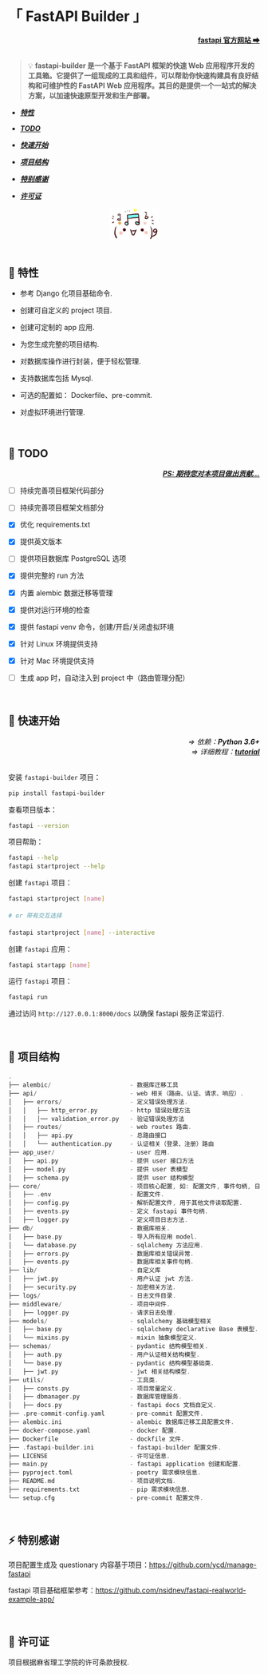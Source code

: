 # 「 FastAPI Builder 」

<div align="right">
    <a href="https://fastapi.tiangolo.com/zh/"><b>fastapi 官方网站 ➡</b></a>
</div>

<br>

> 💡 **fastapi-builder 是一个基于 FastAPI 框架的快速 Web 应用程序开发的工具箱。它提供了一组现成的工具和组件，可以帮助你快速构建具有良好结构和可维护性的 FastAPI Web 应用程序。其目的是提供一个一站式的解决方案，以加速快速原型开发和生产部署。**

+ ***[特性](#-特性)***

+ ***[TODO](#-todo)***

+ ***[快速开始](#-快速开始)***

+ ***[项目结构](#-项目结构)***

+ ***[特别感谢](#-特别感谢)***

+ ***[许可证](#-许可证)***

<div align="center">
    <img src="https://github.com/fmw666/my-image-file/blob/master/images/cute/small-cute-8.jpg" width=100>
</div>

<br>

## 💬 特性

+ 参考 Django 化项目基础命令.

+ 创建可自定义的 project 项目.

+ 创建可定制的 app 应用.

+ 为您生成完整的项目结构.

+ 对数据库操作进行封装，便于轻松管理.

+ 支持数据库包括 Mysql.

+ 可选的配置如： Dockerfile、pre-commit.

+ 对虚拟环境进行管理.

<br>

## 🎯 TODO

<div align="right"><i><b><a href="#no-reply">PS: 期待您对本项目做出贡献...</a></b></i></div>

+ [ ] 持续完善项目框架代码部分

+ [ ] 持续完善项目框架文档部分

+ [x] 优化 requirements.txt

+ [x] 提供英文版本

+ [ ] 提供项目数据库 PostgreSQL 选项

+ [x] 提供完整的 run 方法

+ [x] 内置 alembic 数据迁移等管理

+ [x] 提供对运行环境的检查

+ [x] 提供 fastapi venv 命令，创建/开启/关闭虚拟环境

+ [x] 针对 Linux 环境提供支持

+ [x] 针对 Mac 环境提供支持

+ [ ] 生成 app 时，自动注入到 project 中（路由管理分配）

<br>

## 🚀 快速开始

<div align="right">
<i>=> 依赖：<b>Python 3.6+</b></i>
<br>
<i>=> 详细教程：<b><a href="docs/tutorial.md">tutorial</a></b></i>
</div>
<br>

安装 `fastapi-builder` 项目：

```sh
pip install fastapi-builder
```

查看项目版本：

```sh
fastapi --version
```

项目帮助：

```sh
fastapi --help
fastapi startproject --help
```

创建 `fastapi` 项目：

```sh
fastapi startproject [name]

# or 带有交互选择

fastapi startproject [name] --interactive
```

创建 `fastapi` 应用：

```sh
fastapi startapp [name]
```

运行 `fastapi` 项目：

```sh
fastapi run
```

通过访问 `http://127.0.0.1:8000/docs` 以确保 fastapi 服务正常运行.

<br>

## 📁 项目结构

```c
.
├── alembic/                      - 数据库迁移工具
├── api/                          - web 相关（路由、认证、请求、响应）.
│   ├── errors/                   - 定义错误处理方法.
│   │   ├── http_error.py         - http 错误处理方法
│   │   │── validation_error.py   - 验证错误处理方法
│   ├── routes/                   - web routes 路由.
│   │   ├── api.py                - 总路由接口
│   │   └── authentication.py     - 认证相关（登录、注册）路由
├── app_user/                     - user 应用.
│   ├── api.py                    - 提供 user 接口方法
│   ├── model.py                  - 提供 user 表模型
│   ├── schema.py                 - 提供 user 结构模型
├── core/                         - 项目核心配置, 如: 配置文件, 事件句柄, 日志.
│   ├── .env                      - 配置文件.
│   ├── config.py                 - 解析配置文件, 用于其他文件读取配置.
│   ├── events.py                 - 定义 fastapi 事件句柄.
│   ├── logger.py                 - 定义项目日志方法.
├── db/                           - 数据库相关.
│   ├── base.py                   - 导入所有应用 model.
│   └── database.py               - sqlalchemy 方法应用.
│   ├── errors.py                 - 数据库相关错误异常.
│   ├── events.py                 - 数据库相关事件句柄.
├── lib/                          - 自定义库
│   ├── jwt.py                    - 用户认证 jwt 方法.
│   ├── security.py               - 加密相关方法.
├── logs/                         - 日志文件目录.
├── middleware/                   - 项目中间件.
│   ├── logger.py                 - 请求日志处理.
├── models/                       - sqlalchemy 基础模型相关
│   ├── base.py                   - sqlalchemy declarative Base 表模型.
│   └── mixins.py                 - mixin 抽象模型定义.
├── schemas/                      - pydantic 结构模型相关.
│   ├── auth.py                   - 用户认证相关结构模型.
│   └── base.py                   - pydantic 结构模型基础类.
│   ├── jwt.py                    - jwt 相关结构模型.
├── utils/                        - 工具类.
│   ├── consts.py                 - 项目常量定义.
│   ├── dbmanager.py              - 数据库管理服务.
│   ├── docs.py                   - fastapi docs 文档自定义.
├── .pre-commit-config.yaml       - pre-commit 配置文件.
├── alembic.ini                   - alembic 数据库迁移工具配置文件.
├── docker-compose.yaml           - docker 配置.
├── Dockerfile                    - dockfile 文件.
├── .fastapi-builder.ini          - fastapi-builder 配置文件.
├── LICENSE                       - 许可证信息.
├── main.py                       - fastapi application 创建和配置.
├── pyproject.toml                - poetry 需求模块信息.
├── README.md                     - 项目说明文档.
├── requirements.txt              - pip 需求模块信息.
└── setup.cfg                     - pre-commit 配置文件.
```

<br>

## ⚡ 特别感谢

项目配置生成及 questionary 内容基于项目：<https://github.com/ycd/manage-fastapi>

fastapi 项目基础框架参考：<https://github.com/nsidnev/fastapi-realworld-example-app/>

<br>

## 🚩 许可证

项目根据麻省理工学院的许可条款授权.
